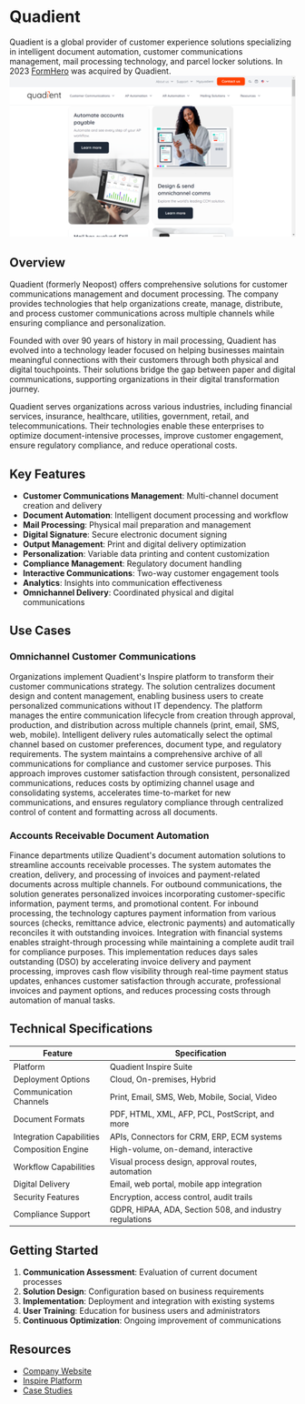 
# Quadient

Quadient is a global provider of customer experience solutions specializing in intelligent document automation, customer communications management, mail processing technology, and parcel locker solutions. In 2023 [FormHero](../formhero/index.md) was acquired by Quadient.
![Quadient](assets\quadient.png)

## Overview

Quadient (formerly Neopost) offers comprehensive solutions for customer communications management and document processing. The company provides technologies that help organizations create, manage, distribute, and process customer communications across multiple channels while ensuring compliance and personalization.

Founded with over 90 years of history in mail processing, Quadient has evolved into a technology leader focused on helping businesses maintain meaningful connections with their customers through both physical and digital touchpoints. Their solutions bridge the gap between paper and digital communications, supporting organizations in their digital transformation journey.

Quadient serves organizations across various industries, including financial services, insurance, healthcare, utilities, government, retail, and telecommunications. Their technologies enable these enterprises to optimize document-intensive processes, improve customer engagement, ensure regulatory compliance, and reduce operational costs.

## Key Features

- **Customer Communications Management**: Multi-channel document creation and delivery
- **Document Automation**: Intelligent document processing and workflow
- **Mail Processing**: Physical mail preparation and management
- **Digital Signature**: Secure electronic document signing
- **Output Management**: Print and digital delivery optimization
- **Personalization**: Variable data printing and content customization
- **Compliance Management**: Regulatory document handling
- **Interactive Communications**: Two-way customer engagement tools
- **Analytics**: Insights into communication effectiveness
- **Omnichannel Delivery**: Coordinated physical and digital communications

## Use Cases

### Omnichannel Customer Communications

Organizations implement Quadient's Inspire platform to transform their customer communications strategy. The solution centralizes document design and content management, enabling business users to create personalized communications without IT dependency. The platform manages the entire communication lifecycle from creation through approval, production, and distribution across multiple channels (print, email, SMS, web, mobile). Intelligent delivery rules automatically select the optimal channel based on customer preferences, document type, and regulatory requirements. The system maintains a comprehensive archive of all communications for compliance and customer service purposes. This approach improves customer satisfaction through consistent, personalized communications, reduces costs by optimizing channel usage and consolidating systems, accelerates time-to-market for new communications, and ensures regulatory compliance through centralized control of content and formatting across all documents.

### Accounts Receivable Document Automation

Finance departments utilize Quadient's document automation solutions to streamline accounts receivable processes. The system automates the creation, delivery, and processing of invoices and payment-related documents across multiple channels. For outbound communications, the solution generates personalized invoices incorporating customer-specific information, payment terms, and promotional content. For inbound processing, the technology captures payment information from various sources (checks, remittance advice, electronic payments) and automatically reconciles it with outstanding invoices. Integration with financial systems enables straight-through processing while maintaining a complete audit trail for compliance purposes. This implementation reduces days sales outstanding (DSO) by accelerating invoice delivery and payment processing, improves cash flow visibility through real-time payment status updates, enhances customer satisfaction through accurate, professional invoices and payment options, and reduces processing costs through automation of manual tasks.

## Technical Specifications

| Feature | Specification |
|---------|---------------|
| Platform | Quadient Inspire Suite |
| Deployment Options | Cloud, On-premises, Hybrid |
| Communication Channels | Print, Email, SMS, Web, Mobile, Social, Video |
| Document Formats | PDF, HTML, XML, AFP, PCL, PostScript, and more |
| Integration Capabilities | APIs, Connectors for CRM, ERP, ECM systems |
| Composition Engine | High-volume, on-demand, interactive |
| Workflow Capabilities | Visual process design, approval routes, automation |
| Digital Delivery | Email, web portal, mobile app integration |
| Security Features | Encryption, access control, audit trails |
| Compliance Support | GDPR, HIPAA, ADA, Section 508, and industry regulations |

## Getting Started

1. **Communication Assessment**: Evaluation of current document processes
2. **Solution Design**: Configuration based on business requirements
3. **Implementation**: Deployment and integration with existing systems
4. **User Training**: Education for business users and administrators
5. **Continuous Optimization**: Ongoing improvement of communications

## Resources

- [Company Website](https://www.quadient.com/)
- [Inspire Platform](https://www.quadient.com/en/customer-communications-management)
- [Case Studies](https://www.quadient.com/en/resources/case-studies)
